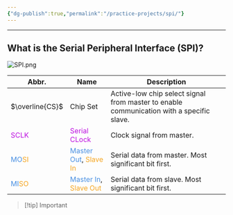 ```yaml
---
{"dg-publish":true,"permalink":"/practice-projects/spi/"}
---
```


---
## What is the Serial Peripheral Interface (SPI)?


![SPI.png](/img/user/Practice%20projects/Reference%20images/SPI.png)

| Abbr.                                                          | Name                                                                           | Description                                                                              |
| -------------------------------------------------------------- | ------------------------------------------------------------------------------ | ---------------------------------------------------------------------------------------- |
| $\overline{CS}$                                                | Chip Set                                                                       | Active-low chip select signal from master to enable communication with a specific slave. |
| <font color="#BD10E0">SCLK</font>                              | <font color="#BD10E0">Serial CLock</font>                                      | Clock signal from master.                                                                |
| <font color="#4A90E2">MO</font><font color="#F5A623">SI</font> | <font color="#4A90E2">Master Out</font>, <font color="#F5A623">Slave In</font> | Serial data from master. Most significant bit first.                                     |
| <font color="#4A90E2">MI</font><font color="#F5A623">SO</font> | <font color="#4A90E2">Master In</font>, <font color="#F5A623">Slave Out</font> | Serial data from slave. Most significant bit first.                                      |


> [!tip] Important
> 
